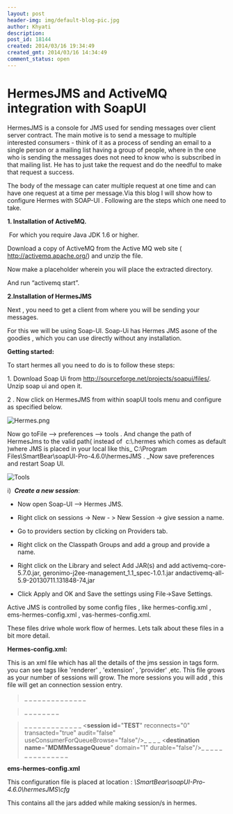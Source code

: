 ```yaml
---
layout: post
header-img: img/default-blog-pic.jpg
author: Khyati
description: 
post_id: 18144
created: 2014/03/16 19:34:49
created_gmt: 2014/03/16 14:34:49
comment_status: open
---
```


# HermesJMS and ActiveMQ integration with SoapUI

HermesJMS is a console for JMS used for sending messages over client server contract. The main motive is to send a message to multiple interested consumers - think of it as a process of sending an email to a single person or a mailing list having a group of people, where in the one who is sending the messages does not need to know who is subscribed in that mailing list. He has to just take the request and do the needful to make that request a success.

The body of the message can cater multiple request at one time and can have one request at a time per message.Via this blog I will show how to configure Hermes with SOAP-UI . Following are the steps which one need to take.

**1\. Installation of ActiveMQ.**

 For which you require Java JDK 1.6 or higher.

Download a copy of ActiveMQ from the Active MQ web site ( http://activemq.apache.org/) and unzip the file.

Now make a placeholder wherein you will place the extracted directory.

And run “activemq start”.

**2.Installation of HermesJMS**

Next , you need to get a client from where you will be sending your messages.

For this we will be using Soap-UI. Soap-Ui has Hermes JMS asone of the goodies , which you can use directly without any installation.

**Getting started:**

To start hermes all you need to do is to follow these steps:

1\. Download Soap Ui from http://sourceforge.net/projects/soapui/files/. Unzip soap ui and open it.

2 . Now click on HermesJMS from within soapUI tools menu and configure as specified below.

![Hermes.png][1]

Now go toFile --> preferences --> tools . And change the path of HermesJms to the valid path( instead of  c:\\.hermes which comes as default )where JMS is placed in your local like this_ C:\Program Files\SmartBear\soapUI-Pro-4.6.0\hermesJMS . _Now save preferences and restart Soap UI.

![Tools][2]

i)  **_Create a new session_**:

  * Now open Soap-UI --> Hermes JMS.

  * Right click on sessions -> New - > New Session -> give session a name.

  * Go to providers section by clicking on Providers tab.

  * Right click on the Classpath Groups and add a group and provide a name.

  * Right click on the Library and select Add JAR(s) and add activemq-core-5.7.0.jar, geronimo-j2ee-management_1.1_spec-1.0.1.jar andactivemq-all-5.9-20130711.131848-74,jar

  * Click Apply and OK and Save the settings using File->Save Settings.

Active JMS is controlled by some config files , like hermes-config.xml , ems-hermes-config.xml , vas-hermes-config.xml.

These files drive whole work flow of hermes. Lets talk about these files in a bit more detail.

**Hermes-config.xml:**

This is an xml file which has all the details of the jms session in tags form. you can see tags like 'renderer' , 'extension' , 'provider' ,etc. This file grows as your number of sessions will grow. The more sessions you will add , this file will get an connection session entry.

> _<renderer className="hermes.renderers.EBCDICMessageRenderer">_ _ <properties>_ _ <property name="rowLength" value="16"/>_ _ <property name="undisplayableChar" value="."/>_ _ <property name="active" value="true"/>_ _ <property name="maxMessageSize" value="5242880"/>_ _ </properties>_ _ </renderer>_

> _<classpathGroup id="ActiveMQ">_ _ <library jar="**F:\software\ActiveMQ\activemq-core-5.7.0.jar**" noFactories="true"/>_ _ <library jar="**F:\software\ActiveMQ\geronimo-j2ee-management_1.1_spec-1.0.1.jar**" noFactories="true"/>_ _ <library jar="**F:\software\ActiveMQ\activemq-client-5.8-20130206.030759-64.jar**" noFactories="false" factories="org.apache.activemq.ActiveMQXAConnectionFactory,org.apache.activemq.ActiveMQSslConnectionFactory,org.apache.activemq.ActiveMQConnectionFactory"/>_ _ </classpathGroup>_

> _<factory classpathId="ActiveMQ">_ _ <provider className="org.apache.activemq.ActiveMQConnectionFactory">_ _ <properties>_ _ <property name="**brokerURL**" value="**tcp://localhost:61616**"/>_ _ </properties>_ _ </provider>_ _ <connection clientID="" connectionPerThread="false">_ _ <**session id**="**TEST**" reconnects="0" transacted="true" audit="false" useConsumerForQueueBrowse="false"/>_ _ </connection>_ _ <**destination name**="**MDMMessageQueue**" domain="1" durable="false"/>_ _ <extension className="hermes.ext.activemq.ActiveMQAdminFactory">_ _ <properties>_ _ <property name="**brokerName**" value="**Test**"/>_ _ <property name="**serviceURL**" value="**service:jmx:rmi://jndi/rmi://localhost:1099/jmxrmi**"/>_ _ </properties>_ _ </extension>_ _ </factory>_

**ems-hermes-config.xml**

This configuration file is placed at location : _\SmartBear\soapUI-Pro-4.6.0\hermesJMS\cfg_

This contains all the jars added while making session/s in hermes.

> <classpathGroup id="EMS 4.2"> <library jar="C:\local\tibco\ems\clients\java\crimson.jar" noFactories="true"/> <library jar="C:\local\tibco\ems\clients\java\jaxp.jar" noFactories="true"/> <library jar="C:\local\tibco\ems\clients\java\jcert.jar" noFactories="true"/> <library jar="C:\local\tibco\ems\clients\java\jms.jar" noFactories="true"/> <library jar="C:\local\tibco\ems\clients\java\jndi.jar" noFactories="true"/> <library jar="C:\local\tibco\ems\clients\java\jnet.jar" noFactories="true"/>

   [1]: http://xebee.xebia.in/wp-content/uploads/2014/03/Hermes.png1-223x300.jpg (HermesJMS)
   [2]: http://xebee.xebia.in/wp-content/uploads/2014/03/Tools-300x233.jpg